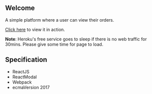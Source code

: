 ## Welcome

A simple platform where a user can view their orders.

[Click here](https://online-products.herokuapp.com/) to view it in action.

**Note**: Heroku's free service goes to sleep if there is no web traffic for 30mins. Please give some time for page to load.

## Specification

* ReactJS
* ReactModal
* Webpack
* ecmaVersion 2017

